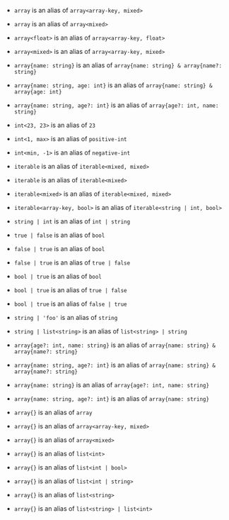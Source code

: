 - `array` is an alias of `array<array-key, mixed>`
- `array` is an alias of `array<mixed>`
- `array<float>` is an alias of `array<array-key, float>`
- `array<mixed>` is an alias of `array<array-key, mixed>`
- `array{name: string}` is an alias of `array{name: string} & array{name?: string}`
- `array{name: string, age: int}` is an alias of `array{name: string} & array{age: int}`
- `array{name: string, age?: int}` is an alias of `array{age?: int, name: string}`
- `int<23, 23>` is an alias of `23`
- `int<1, max>` is an alias of `positive-int`
- `int<min, -1>` is an alias of `negative-int`
- `iterable` is an alias of `iterable<mixed, mixed>`
- `iterable` is an alias of `iterable<mixed>`
- `iterable<mixed>` is an alias of `iterable<mixed, mixed>`
- `iterable<array-key, bool>` is an alias of `iterable<string | int, bool>`
- `string | int` is an alias of `int | string`
- `true | false` is an alias of `bool`
- `false | true` is an alias of `bool`
- `false | true` is an alias of `true | false`
- `bool | true` is an alias of `bool`
- `bool | true` is an alias of `true | false`
- `bool | true` is an alias of `false | true`
- `string | 'foo'` is an alias of `string`
- `string | list<string>` is an alias of `list<string> | string`

- `array{age?: int, name: string}` is an alias of `array{name: string} & array{name?: string}`
- `array{name: string, age?: int}` is an alias of `array{name: string} & array{name?: string}`
- `array{name: string}` is an alias of `array{age?: int, name: string}`
- `array{name: string, age?: int}` is an alias of `array{name: string}`

- `array{}` is an alias of `array`
- `array{}` is an alias of `array<array-key, mixed>`
- `array{}` is an alias of `array<mixed>`
- `array{}` is an alias of `list<int>`
- `array{}` is an alias of `list<int | bool>`
- `array{}` is an alias of `list<int | string>`
- `array{}` is an alias of `list<string>`
- `array{}` is an alias of `list<string> | list<int>`
